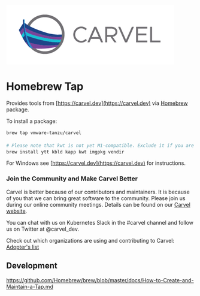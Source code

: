 ![logo](logos/CarvelLogo.png)
# Homebrew Tap

Provides tools from [https://carvel.dev](https://carvel.dev) via [Homebrew](http://brew.sh/) package.

To install a package:

```bash
brew tap vmware-tanzu/carvel

# Please note that kwt is not yet M1-compatible. Exclude it if you are on an M1 machine.
brew install ytt kbld kapp kwt imgpkg vendir
```

For Windows see [https://carvel.dev](https://carvel.dev) for instructions.

### Join the Community and Make Carvel Better
Carvel is better because of our contributors and maintainers. It is because of you that we can bring great software to the community.
Please join us during our online community meetings. Details can be found on our [Carvel website](https://carvel.dev/community/).

You can chat with us on Kubernetes Slack in the #carvel channel and follow us on Twitter at @carvel_dev.

Check out which organizations are using and contributing to Carvel: [Adopter's list](https://github.com/vmware-tanzu/carvel/blob/master/ADOPTERS.md)

## Development

https://github.com/Homebrew/brew/blob/master/docs/How-to-Create-and-Maintain-a-Tap.md
